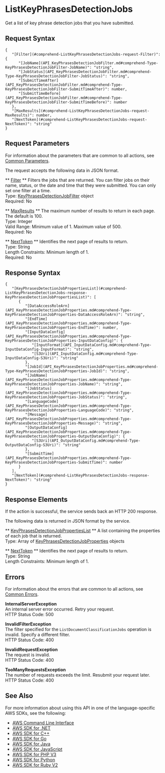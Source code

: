 # ListKeyPhrasesDetectionJobs<a name="API_ListKeyPhrasesDetectionJobs"></a>

Get a list of key phrase detection jobs that you have submitted\.

## Request Syntax<a name="API_ListKeyPhrasesDetectionJobs_RequestSyntax"></a>

```
{
   "[Filter](#comprehend-ListKeyPhrasesDetectionJobs-request-Filter)": { 
      "[JobName](API_KeyPhrasesDetectionJobFilter.md#comprehend-Type-KeyPhrasesDetectionJobFilter-JobName)": "string",
      "[JobStatus](API_KeyPhrasesDetectionJobFilter.md#comprehend-Type-KeyPhrasesDetectionJobFilter-JobStatus)": "string",
      "[SubmitTimeAfter](API_KeyPhrasesDetectionJobFilter.md#comprehend-Type-KeyPhrasesDetectionJobFilter-SubmitTimeAfter)": number,
      "[SubmitTimeBefore](API_KeyPhrasesDetectionJobFilter.md#comprehend-Type-KeyPhrasesDetectionJobFilter-SubmitTimeBefore)": number
   },
   "[MaxResults](#comprehend-ListKeyPhrasesDetectionJobs-request-MaxResults)": number,
   "[NextToken](#comprehend-ListKeyPhrasesDetectionJobs-request-NextToken)": "string"
}
```

## Request Parameters<a name="API_ListKeyPhrasesDetectionJobs_RequestParameters"></a>

For information about the parameters that are common to all actions, see [Common Parameters](CommonParameters.md)\.

The request accepts the following data in JSON format\.

 ** [Filter](#API_ListKeyPhrasesDetectionJobs_RequestSyntax) **   <a name="comprehend-ListKeyPhrasesDetectionJobs-request-Filter"></a>
Filters the jobs that are returned\. You can filter jobs on their name, status, or the date and time that they were submitted\. You can only set one filter at a time\.  
Type: [KeyPhrasesDetectionJobFilter](API_KeyPhrasesDetectionJobFilter.md) object  
Required: No

 ** [MaxResults](#API_ListKeyPhrasesDetectionJobs_RequestSyntax) **   <a name="comprehend-ListKeyPhrasesDetectionJobs-request-MaxResults"></a>
The maximum number of results to return in each page\. The default is 100\.  
Type: Integer  
Valid Range: Minimum value of 1\. Maximum value of 500\.  
Required: No

 ** [NextToken](#API_ListKeyPhrasesDetectionJobs_RequestSyntax) **   <a name="comprehend-ListKeyPhrasesDetectionJobs-request-NextToken"></a>
Identifies the next page of results to return\.  
Type: String  
Length Constraints: Minimum length of 1\.  
Required: No

## Response Syntax<a name="API_ListKeyPhrasesDetectionJobs_ResponseSyntax"></a>

```
{
   "[KeyPhrasesDetectionJobPropertiesList](#comprehend-ListKeyPhrasesDetectionJobs-response-KeyPhrasesDetectionJobPropertiesList)": [ 
      { 
         "[DataAccessRoleArn](API_KeyPhrasesDetectionJobProperties.md#comprehend-Type-KeyPhrasesDetectionJobProperties-DataAccessRoleArn)": "string",
         "[EndTime](API_KeyPhrasesDetectionJobProperties.md#comprehend-Type-KeyPhrasesDetectionJobProperties-EndTime)": number,
         "[InputDataConfig](API_KeyPhrasesDetectionJobProperties.md#comprehend-Type-KeyPhrasesDetectionJobProperties-InputDataConfig)": { 
            "[InputFormat](API_InputDataConfig.md#comprehend-Type-InputDataConfig-InputFormat)": "string",
            "[S3Uri](API_InputDataConfig.md#comprehend-Type-InputDataConfig-S3Uri)": "string"
         },
         "[JobId](API_KeyPhrasesDetectionJobProperties.md#comprehend-Type-KeyPhrasesDetectionJobProperties-JobId)": "string",
         "[JobName](API_KeyPhrasesDetectionJobProperties.md#comprehend-Type-KeyPhrasesDetectionJobProperties-JobName)": "string",
         "[JobStatus](API_KeyPhrasesDetectionJobProperties.md#comprehend-Type-KeyPhrasesDetectionJobProperties-JobStatus)": "string",
         "[LanguageCode](API_KeyPhrasesDetectionJobProperties.md#comprehend-Type-KeyPhrasesDetectionJobProperties-LanguageCode)": "string",
         "[Message](API_KeyPhrasesDetectionJobProperties.md#comprehend-Type-KeyPhrasesDetectionJobProperties-Message)": "string",
         "[OutputDataConfig](API_KeyPhrasesDetectionJobProperties.md#comprehend-Type-KeyPhrasesDetectionJobProperties-OutputDataConfig)": { 
            "[S3Uri](API_OutputDataConfig.md#comprehend-Type-OutputDataConfig-S3Uri)": "string"
         },
         "[SubmitTime](API_KeyPhrasesDetectionJobProperties.md#comprehend-Type-KeyPhrasesDetectionJobProperties-SubmitTime)": number
      }
   ],
   "[NextToken](#comprehend-ListKeyPhrasesDetectionJobs-response-NextToken)": "string"
}
```

## Response Elements<a name="API_ListKeyPhrasesDetectionJobs_ResponseElements"></a>

If the action is successful, the service sends back an HTTP 200 response\.

The following data is returned in JSON format by the service\.

 ** [KeyPhrasesDetectionJobPropertiesList](#API_ListKeyPhrasesDetectionJobs_ResponseSyntax) **   <a name="comprehend-ListKeyPhrasesDetectionJobs-response-KeyPhrasesDetectionJobPropertiesList"></a>
A list containing the properties of each job that is returned\.  
Type: Array of [KeyPhrasesDetectionJobProperties](API_KeyPhrasesDetectionJobProperties.md) objects

 ** [NextToken](#API_ListKeyPhrasesDetectionJobs_ResponseSyntax) **   <a name="comprehend-ListKeyPhrasesDetectionJobs-response-NextToken"></a>
Identifies the next page of results to return\.  
Type: String  
Length Constraints: Minimum length of 1\.

## Errors<a name="API_ListKeyPhrasesDetectionJobs_Errors"></a>

For information about the errors that are common to all actions, see [Common Errors](CommonErrors.md)\.

 **InternalServerException**   
An internal server error occurred\. Retry your request\.  
HTTP Status Code: 500

 **InvalidFilterException**   
The filter specified for the `ListDocumentClassificationJobs` operation is invalid\. Specify a different filter\.  
HTTP Status Code: 400

 **InvalidRequestException**   
The request is invalid\.  
HTTP Status Code: 400

 **TooManyRequestsException**   
The number of requests exceeds the limit\. Resubmit your request later\.  
HTTP Status Code: 400

## See Also<a name="API_ListKeyPhrasesDetectionJobs_SeeAlso"></a>

For more information about using this API in one of the language\-specific AWS SDKs, see the following:
+  [AWS Command Line Interface](https://docs.aws.amazon.com/goto/aws-cli/comprehend-2017-11-27/ListKeyPhrasesDetectionJobs) 
+  [AWS SDK for \.NET](https://docs.aws.amazon.com/goto/DotNetSDKV3/comprehend-2017-11-27/ListKeyPhrasesDetectionJobs) 
+  [AWS SDK for C\+\+](https://docs.aws.amazon.com/goto/SdkForCpp/comprehend-2017-11-27/ListKeyPhrasesDetectionJobs) 
+  [AWS SDK for Go](https://docs.aws.amazon.com/goto/SdkForGoV1/comprehend-2017-11-27/ListKeyPhrasesDetectionJobs) 
+  [AWS SDK for Java](https://docs.aws.amazon.com/goto/SdkForJava/comprehend-2017-11-27/ListKeyPhrasesDetectionJobs) 
+  [AWS SDK for JavaScript](https://docs.aws.amazon.com/goto/AWSJavaScriptSDK/comprehend-2017-11-27/ListKeyPhrasesDetectionJobs) 
+  [AWS SDK for PHP V3](https://docs.aws.amazon.com/goto/SdkForPHPV3/comprehend-2017-11-27/ListKeyPhrasesDetectionJobs) 
+  [AWS SDK for Python](https://docs.aws.amazon.com/goto/boto3/comprehend-2017-11-27/ListKeyPhrasesDetectionJobs) 
+  [AWS SDK for Ruby V2](https://docs.aws.amazon.com/goto/SdkForRubyV2/comprehend-2017-11-27/ListKeyPhrasesDetectionJobs) 